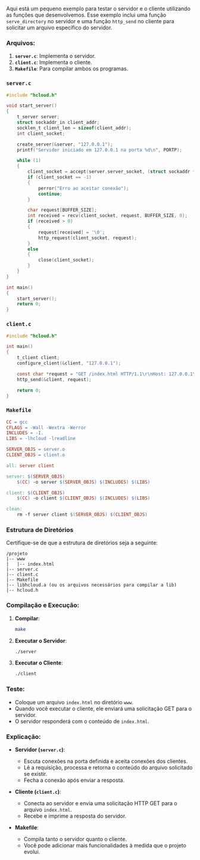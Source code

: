 Aqui está um pequeno exemplo para testar o servidor e o cliente utilizando as funções que desenvolvemos. Esse exemplo inclui uma função `serve_directory` no servidor e uma função `http_send` no cliente para solicitar um arquivo específico do servidor.

### Arquivos:

1. **`server.c`**: Implementa o servidor.
2. **`client.c`**: Implementa o cliente.
3. **`Makefile`**: Para compilar ambos os programas.

### `server.c`

```c
#include "hcloud.h"

void start_server()
{
    t_server server;
    struct sockaddr_in client_addr;
    socklen_t client_len = sizeof(client_addr);
    int client_socket;

    create_server(&server, "127.0.0.1");
    printf("Servidor iniciado em 127.0.0.1 na porta %d\n", PORTP);

    while (1)
    {
        client_socket = accept(server.server_socket, (struct sockaddr *)&client_addr, &client_len);
        if (client_socket == -1)
        {
            perror("Erro ao aceitar conexão");
            continue;
        }

        char request[BUFFER_SIZE];
        int received = recv(client_socket, request, BUFFER_SIZE, 0);
        if (received > 0)
        {
            request[received] = '\0';
            http_request(client_socket, request);
        }
        else
        {
            close(client_socket);
        }
    }
}

int main()
{
    start_server();
    return 0;
}
```

### `client.c`

```c
#include "hcloud.h"

int main()
{
    t_client client;
    configure_client(&client, "127.0.0.1");

    const char *request = "GET /index.html HTTP/1.1\r\nHost: 127.0.0.1\r\n\r\n";
    http_send(&client, request);

    return 0;
}
```

### `Makefile`

```makefile
CC = gcc
CFLAGS = -Wall -Wextra -Werror
INCLUDES = -I.
LIBS = -lhcloud -lreadline

SERVER_OBJS = server.o
CLIENT_OBJS = client.o

all: server client

server: $(SERVER_OBJS)
	$(CC) -o server $(SERVER_OBJS) $(INCLUDES) $(LIBS)

client: $(CLIENT_OBJS)
	$(CC) -o client $(CLIENT_OBJS) $(INCLUDES) $(LIBS)

clean:
	rm -f server client $(SERVER_OBJS) $(CLIENT_OBJS)
```

### Estrutura de Diretórios

Certifique-se de que a estrutura de diretórios seja a seguinte:

```
/projeto
|-- www
|   |-- index.html
|-- server.c
|-- client.c
|-- Makefile
|-- libhcloud.a (ou os arquivos necessários para compilar a lib)
|-- hcloud.h
```

### Compilação e Execução:

1. **Compilar**:
   ```bash
   make
   ```

2. **Executar o Servidor**:
   ```bash
   ./server
   ```

3. **Executar o Cliente**:
   ```bash
   ./client
   ```

### Teste:

- Coloque um arquivo `index.html` no diretório `www`.
- Quando você executar o cliente, ele enviará uma solicitação GET para o servidor.
- O servidor responderá com o conteúdo de `index.html`.

### Explicação:

- **Servidor (`server.c`)**:
  - Escuta conexões na porta definida e aceita conexões dos clientes.
  - Lê a requisição, processa e retorna o conteúdo do arquivo solicitado se existir.
  - Fecha a conexão após enviar a resposta.

- **Cliente (`client.c`)**:
  - Conecta ao servidor e envia uma solicitação HTTP GET para o arquivo `index.html`.
  - Recebe e imprime a resposta do servidor.

- **Makefile**:
  - Compila tanto o servidor quanto o cliente.
  - Você pode adicionar mais funcionalidades à medida que o projeto evolui.
